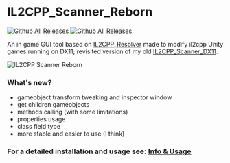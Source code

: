 # IL2CPP_Scanner_Reborn

[![Github All Releases](https://img.shields.io/github/downloads/ImAxel0/IL2CPP_Scanner_Reborn/total.svg)]()
[![Github All Releases](https://img.shields.io/github/v/release/ImAxel0/IL2CPP_Scanner_Reborn)]()

An in game GUI tool based on [IL2CPP_Resolver](https://github.com/sneakyevil/IL2CPP_Resolver) made to modify il2cpp Unity games running on DX11; revisited version of my old [IL2CPP_Scanner_DX11](https://github.com/ImAxel0/IL2CPP_Scanner_DX11).

![IL2CPP Scanner Reborn](https://i.imgur.com/YGSu2CV.png)

### What's new?
- gameobject transform tweaking and inspector window
- get children gameobjects
- methods calling (with some limitations)
- properties usage
- class field type
- more stable and easier to use (I think)

### For a detailed installation and usage see: [Info & Usage](https://alexs-organization-34.gitbook.io/il2cpp-scanner-reborn/)
